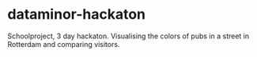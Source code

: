 # dataminor-hackaton
Schoolproject, 3 day hackaton. 
Visualising the colors of pubs in a street in Rotterdam and comparing visitors.

